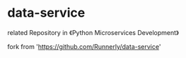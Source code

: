 # data-service

related Repository in 《Python Microservices Development》

fork from 'https://github.com/Runnerly/data-service'
